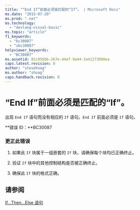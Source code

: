 ```yaml
---
title: "“End If”前面必须是匹配的“If”。 | Microsoft Docs"
ms.date: "2015-07-20"
ms.prod: ".net"
ms.technology: 
  - "devlang-visual-basic"
ms.topic: "article"
f1_keywords: 
  - "bc30087"
  - "vbc30087"
helpviewer_keywords: 
  - "BC30087"
ms.assetid: 81c056bb-267e-44ef-9a44-3a41273090ea
caps.latest.revision: 8
author: "stevehoag"
ms.author: "shoag"
caps.handback.revision: 8
---
```

# “End If”前面必须是匹配的“If”。
出现 `End If` 语句而没有相应的 `If` 语句。`End If` 前面必须是 `If` 语句。  
  
 **错误 ID：**BC30087  
  
### 更正此错误  
  
1.  如果此 `If` 块属于一组嵌套的 `If` 块，请确保每个块均已正确终止。  
  
2.  验证 `If` 块中的其他控制结构是否被正确终止。  
  
3.  确保此 `If` 块的格式正确。  
  
## 请参阅  
 [If...Then...Else 语句](../../visual-basic/language-reference/statements/if-then-else-statement.md)